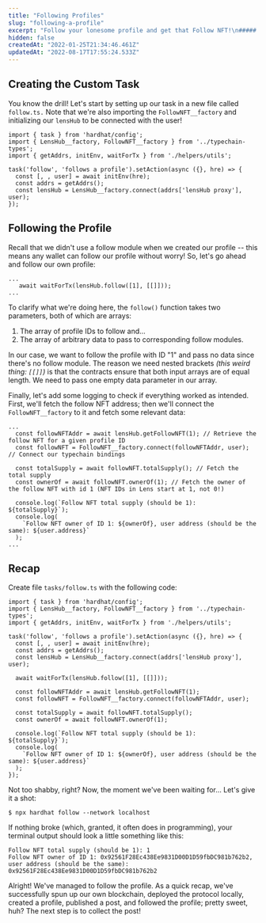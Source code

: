 ```yaml
---
title: "Following Profiles"
slug: "following-a-profile"
excerpt: "Follow your lonesome profile and get that Follow NFT!\n##### Jump to [Recap](#recap) to get the full source code 🌿"
hidden: false
createdAt: "2022-01-25T21:34:46.461Z"
updatedAt: "2022-08-17T17:55:24.533Z"
---
```


## Creating the Custom Task

You know the drill! Let's start by setting up our task in a new file called `follow.ts.` Note that we're also importing the `FollowNFT__factory` and initializing our `lensHub` to be connected with the user!

```
import { task } from 'hardhat/config';
import { LensHub__factory, FollowNFT__factory } from '../typechain-types';
import { getAddrs, initEnv, waitForTx } from './helpers/utils';

task('follow', 'follows a profile').setAction(async ({}, hre) => {
  const [, , user] = await initEnv(hre);
  const addrs = getAddrs();
  const lensHub = LensHub__factory.connect(addrs['lensHub proxy'], user);
});
```

## Following the Profile

Recall that we didn't use a follow module when we created our profile -- this means any wallet can follow our profile without worry! So, let's go ahead and follow our own profile:

```
...
   await waitForTx(lensHub.follow([1], [[]]));
...
```

To clarify what we're doing here, the `follow()` function takes two parameters, both of which are arrays:

1. The array of profile IDs to follow and...
2. The array of arbitrary data to pass to corresponding follow modules.

In our case, we want to follow the profile with ID "1" and pass no data since there's no follow module. The reason we need nested brackets _(this weird thing: `[[]]`)_ is that the contracts ensure that both input arrays are of equal length. We need to pass one empty data parameter in our array.

Finally, let's add some logging to check if everything worked as intended. First, we'll fetch the follow NFT address; then we'll connect the `FollowNFT__factory` to it and fetch some relevant data:

```
...
  const followNFTAddr = await lensHub.getFollowNFT(1); // Retrieve the follow NFT for a given profile ID
  const followNFT = FollowNFT__factory.connect(followNFTAddr, user); // Connect our typechain bindings

  const totalSupply = await followNFT.totalSupply(); // Fetch the total supply
  const ownerOf = await followNFT.ownerOf(1); // Fetch the owner of the follow NFT with id 1 (NFT IDs in Lens start at 1, not 0!)

  console.log(`Follow NFT total supply (should be 1): ${totalSupply}`);
  console.log(
    `Follow NFT owner of ID 1: ${ownerOf}, user address (should be the same): ${user.address}`
  );
...
```

## Recap

Create file `tasks/follow.ts` with the following code:

```
import { task } from 'hardhat/config';
import { LensHub__factory, FollowNFT__factory } from '../typechain-types';
import { getAddrs, initEnv, waitForTx } from './helpers/utils';

task('follow', 'follows a profile').setAction(async ({}, hre) => {
  const [, , user] = await initEnv(hre);
  const addrs = getAddrs();
  const lensHub = LensHub__factory.connect(addrs['lensHub proxy'], user);

  await waitForTx(lensHub.follow([1], [[]]));

  const followNFTAddr = await lensHub.getFollowNFT(1);
  const followNFT = FollowNFT__factory.connect(followNFTAddr, user);

  const totalSupply = await followNFT.totalSupply();
  const ownerOf = await followNFT.ownerOf(1);

  console.log(`Follow NFT total supply (should be 1): ${totalSupply}`);
  console.log(
    `Follow NFT owner of ID 1: ${ownerOf}, user address (should be the same): ${user.address}`
  );
});
```

Not too shabby, right? Now, the moment we've been waiting for… Let's give it a shot:

```
$ npx hardhat follow --network localhost
```

If nothing broke (which, granted, it often does in programming), your terminal output should look a little something like this:

```
Follow NFT total supply (should be 1): 1
Follow NFT owner of ID 1: 0x92561F28Ec438Ee9831D00D1D59fbDC981b762b2, user address (should be the same): 0x92561F28Ec438Ee9831D00D1D59fbDC981b762b2
```

Alright! We've managed to follow the profile. As a quick recap, we've successfully spun up our own blockchain, deployed the protocol locally, created a profile, published a post, and followed the profile; pretty sweet, huh? The next step is to collect the post!
